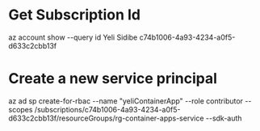 # Get Subscription Id
az account show --query id
Yeli Sidibe c74b1006-4a93-4234-a0f5-d633c2cbb13f

# Create a new service principal
az ad sp create-for-rbac --name "yeliContainerApp" --role contributor --scopes /subscriptions/c74b1006-4a93-4234-a0f5-d633c2cbb13f/resourceGroups/rg-container-apps-service --sdk-auth